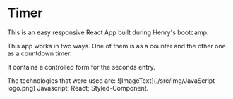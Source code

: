# Timer

This is an easy responsive React App built during Henry's bootcamp.

This app works in two ways. One of them is as a counter and the other one as a countdown timer.

It contains a controlled form for the seconds entry.

The technologies that were used are:
![ImageText](./src/img/JavaScript logo.png) Javascript;
React;
Styled-Component.

